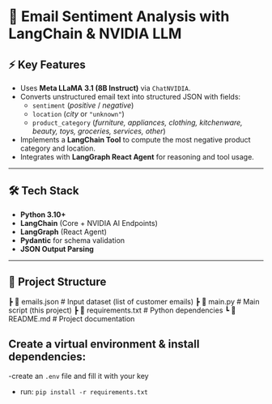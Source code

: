 # 📧 Email Sentiment Analysis with LangChain & NVIDIA LLM

## ⚡ Key Features
- Uses **Meta LLaMA 3.1 (8B Instruct)** via `ChatNVIDIA`.  
- Converts unstructured email text into structured JSON with fields:  
  - `sentiment` (*positive* / *negative*)  
  - `location` (*city* or `"unknown"`)  
  - `product_category` (*furniture, appliances, clothing, kitchenware, beauty, toys, groceries, services, other*)  
- Implements a **LangChain Tool** to compute the most negative product category and location.  
- Integrates with **LangGraph React Agent** for reasoning and tool usage.  

---

## 🛠️ Tech Stack
- **Python 3.10+**  
- **LangChain** (Core + NVIDIA AI Endpoints)  
- **LangGraph** (React Agent)  
- **Pydantic** for schema validation  
- **JSON Output Parsing**  

---

## 📂 Project Structure
┣ 📄 emails.json # Input dataset (list of customer emails)
┣ 📄 main.py # Main script (this project)
┣ 📄 requirements.txt # Python dependencies
┗ 📄 README.md # Project documentation


## Create a virtual environment & install dependencies:
-create an `.env` file and fill it with your key
- run: `pip install -r requirements.txt`


